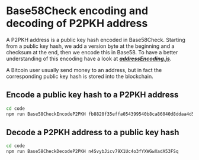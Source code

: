 # Base58Check encoding and decoding of P2PKH address

A P2PKH address is a public key hash encoded in Base58Check. Starting from a public key hash, we add a version byte at the beginning and a checksum at the end, then we encode this in Base58. To have a better understanding of this encoding have a look at [_**addressEncoding.js**_](https://github.com/bitcoin-studio/Bitcoin-Programming-with-BitcoinJS/blob/master/code/addressEncoding.js).

A Bitcoin user usually send money to an address, but in fact the corresponding public key hash is stored into the blockchain.

## Encode a public key hash to a P2PKH address

```bash
cd code 
npm run Base58CheckEncodeP2PKH fb8820f35effa054399540b8ca86040d8ddaa4d5
```

## Decode a P2PKH address to a public key hash

```bash
cd code 
npm run Base58CheckDecodeP2PKH n4SvybJicv79X1Uc4o3fYXWGwXadA53FSq
```

